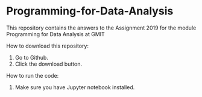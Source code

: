 # Programming-for-Data-Analysis

This repository contains the answers to the Assignment 2019 for the module Programming for Data Analysis at GMIT 

How to download this repository:
1. Go to Github.
2. Click the download button.


How to run the code:
1. Make sure you have Jupyter notebook installed.